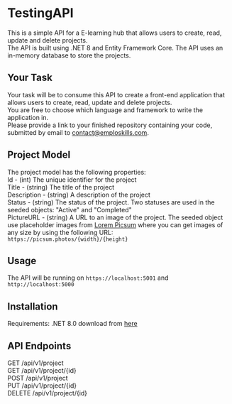 # TestingAPI
This is a simple API for a E-learning hub that allows users to create, read, update and delete projects.  
The API is built using .NET 8 and Entity Framework Core. The API uses an in-memory database to store the projects.  

## Your Task
Your task will be to consume this API to create a front-end application that allows users to create, read, update and delete projects.  
You are free to choose which language and framework to write the application in.  
Please provide a link to your finished repository containing your code, submitted by email to contact@emploskills.com.  

## Project Model
The project model has the following properties:  
Id - (int) The unique identifier for the project  
Title - (string) The title of the project  
Description - (string) A description of the project  
Status - (string) The status of the project. Two statuses are used in the seeded objects: "Active" and "Completed"  
PictureURL - (string) A URL to an image of the project. The seeded object use placeholder images from [Lorem Picsum](https://picsum.photos/) where you can get images of any size by using the following URL: `https://picsum.photos/{width}/{height}`

## Usage
The API will be running on `https://localhost:5001` and `http://localhost:5000`

## Installation
Requirements:
.NET 8.0 download from [here](https://dotnet.microsoft.com/en-us/download) 

## API Endpoints
GET /api/v1/project  
GET /api/v1/project/{id}  
POST /api/v1/project  
PUT /api/v1/project/{id}  
DELETE /api/v1/project/{id}  